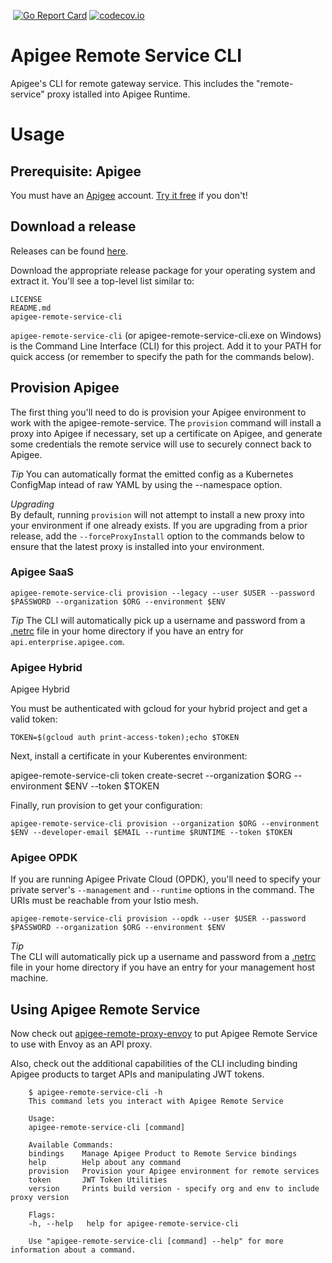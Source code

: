 [![<CirclCI>](https://circleci.com/gh/theganyo/apigee-remote-service-cli.svg?style=svg)](https://circleci.com/gh/theganyo/apigee-remote-service-cli)
[![Go Report Card](https://goreportcard.com/badge/github.com/theganyo/apigee-remote-service-cli)](https://goreportcard.com/report/github.com/theganyo/apigee-remote-service-cli)
[![codecov.io](https://codecov.io/github/theganyo/apigee-remote-service-cli/coverage.svg?branch=master)](https://codecov.io/github/theganyo/apigee-remote-service-cli?branch=master)

# Apigee Remote Service CLI

Apigee's CLI for remote gateway service. This includes the "remote-service"
proxy istalled into Apigee Runtime.

# Usage

## Prerequisite: Apigee

You must have an [Apigee](https://cloud.google.com/apigee/) account. [Try it free](https://login.apigee.com/sign__up) if you don't!

## Download a release

Releases can be found [here](../../releases).

Download the appropriate release package for your operating system and 
extract it. You'll see a top-level list similar to:

    LICENSE
    README.md
    apigee-remote-service-cli

`apigee-remote-service-cli` (or apigee-remote-service-cli.exe on Windows) 
is the Command Line Interface (CLI) for this project. Add it to your PATH
for quick access (or remember to specify the path for the commands below).

## Provision Apigee

The first thing you'll need to do is provision your Apigee environment to 
work with the apigee-remote-service. The `provision` command will install 
a proxy into Apigee if necessary, set up a certificate on Apigee, and
generate some credentials the remote service will use to securely connect 
back to Apigee.

_Tip_ 
You can automatically format the emitted config as a Kubernetes ConfigMap
intead of raw YAML by using the --namespace option.

_Upgrading_  
By default, running `provision` will not attempt to install a new proxy 
into your environment if one already exists. If you are upgrading from a 
prior release, add the `--forceProxyInstall` option to the commands below
to ensure that the latest proxy is installed into your environment.

### Apigee SaaS

    apigee-remote-service-cli provision --legacy --user $USER --password $PASSWORD --organization $ORG --environment $ENV

_Tip_ 
The CLI will automatically pick up a username and password from a 
[.netrc](https://ec.haxx.se/usingcurl-netrc.html) file in your home 
directory if you have an entry for `api.enterprise.apigee.com`.

### Apigee Hybrid

Apigee Hybrid 

You must be authenticated with gcloud for your hybrid project and get a
valid token:

    TOKEN=$(gcloud auth print-access-token);echo $TOKEN

Next, install a certificate in your Kuberentes environment:

apigee-remote-service-cli token create-secret --organization $ORG --environment $ENV --token $TOKEN

Finally, run provision to get your configuration:

    apigee-remote-service-cli provision --organization $ORG --environment $ENV --developer-email $EMAIL --runtime $RUNTIME --token $TOKEN

### Apigee OPDK

If you are running Apigee Private Cloud (OPDK), you'll need to specify 
your private server's `--management` and `--runtime` options in the 
command. The URIs must be reachable from your Istio mesh.  

    apigee-remote-service-cli provision --opdk --user $USER --password $PASSWORD --organization $ORG --environment $ENV

_Tip_  
The CLI will automatically pick up a username and password from a 
[.netrc](https://ec.haxx.se/usingcurl-netrc.html) file in your home 
directory if you have an entry for your management host machine.

## Using Apigee Remote Service 

Now check out [apigee-remote-proxy-envoy](../../../apigee-remote-service-envoy) 
to put Apigee Remote Service to use with Envoy as an API proxy.

Also, check out the additional capabilities of the CLI including
binding Apigee products to target APIs and manipulating JWT tokens.

        $ apigee-remote-service-cli -h
        This command lets you interact with Apigee Remote Service

        Usage:
        apigee-remote-service-cli [command]

        Available Commands:
        bindings    Manage Apigee Product to Remote Service bindings
        help        Help about any command
        provision   Provision your Apigee environment for remote services
        token       JWT Token Utilities
        version     Prints build version - specify org and env to include proxy version

        Flags:
        -h, --help   help for apigee-remote-service-cli

        Use "apigee-remote-service-cli [command] --help" for more information about a command.
